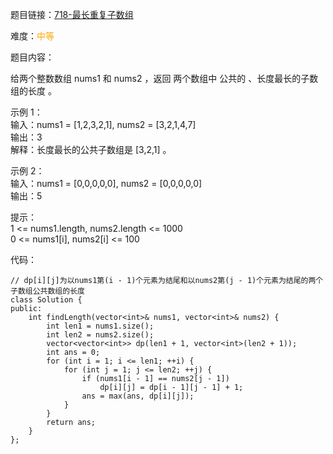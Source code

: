 题目链接：[718-最长重复子数组](https://leetcode-cn.com/problems/maximum-length-of-repeated-subarray/)

难度：<font color="Orange">中等</font>

题目内容：

给两个整数数组 nums1 和 nums2 ，返回 两个数组中 公共的 、长度最长的子数组的长度 。

示例 1：<br>
输入：nums1 = [1,2,3,2,1], nums2 = [3,2,1,4,7]<br>
输出：3<br>
解释：长度最长的公共子数组是 [3,2,1] 。

示例 2：<br>
输入：nums1 = [0,0,0,0,0], nums2 = [0,0,0,0,0]<br>
输出：5

提示：<br>
1 <= nums1.length, nums2.length <= 1000<br>
0 <= nums1[i], nums2[i] <= 100


代码：
```
// dp[i][j]为以nums1第(i - 1)个元素为结尾和以nums2第(j - 1)个元素为结尾的两个子数组公共数组的长度
class Solution {
public:
    int findLength(vector<int>& nums1, vector<int>& nums2) {
        int len1 = nums1.size();
        int len2 = nums2.size();
        vector<vector<int>> dp(len1 + 1, vector<int>(len2 + 1));
        int ans = 0;
        for (int i = 1; i <= len1; ++i) {
            for (int j = 1; j <= len2; ++j) {
                if (nums1[i - 1] == nums2[j - 1])
                    dp[i][j] = dp[i - 1][j - 1] + 1;
                ans = max(ans, dp[i][j]);
            }
        }
        return ans;
    }
};
```